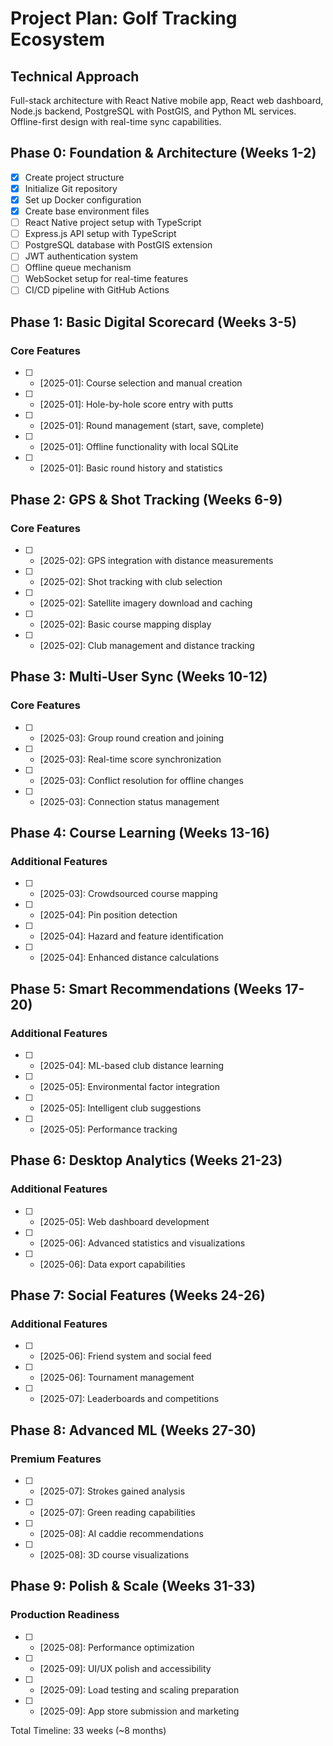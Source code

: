 # Project Plan: Golf Tracking Ecosystem

## Technical Approach
Full-stack architecture with React Native mobile app, React web dashboard, Node.js backend, PostgreSQL with PostGIS, and Python ML services. Offline-first design with real-time sync capabilities.

## Phase 0: Foundation & Architecture (Weeks 1-2)
- [x] Create project structure
- [x] Initialize Git repository  
- [x] Set up Docker configuration
- [x] Create base environment files
- [ ] React Native project setup with TypeScript
- [ ] Express.js API setup with TypeScript
- [ ] PostgreSQL database with PostGIS extension
- [ ] JWT authentication system
- [ ] Offline queue mechanism
- [ ] WebSocket setup for real-time features
- [ ] CI/CD pipeline with GitHub Actions

## Phase 1: Basic Digital Scorecard (Weeks 3-5)
### Core Features
- [ ] - [2025-01]: Course selection and manual creation
- [ ] - [2025-01]: Hole-by-hole score entry with putts
- [ ] - [2025-01]: Round management (start, save, complete)
- [ ] - [2025-01]: Offline functionality with local SQLite
- [ ] - [2025-01]: Basic round history and statistics

## Phase 2: GPS & Shot Tracking (Weeks 6-9)
### Core Features
- [ ] - [2025-02]: GPS integration with distance measurements
- [ ] - [2025-02]: Shot tracking with club selection
- [ ] - [2025-02]: Satellite imagery download and caching
- [ ] - [2025-02]: Basic course mapping display
- [ ] - [2025-02]: Club management and distance tracking

## Phase 3: Multi-User Sync (Weeks 10-12)
### Core Features
- [ ] - [2025-03]: Group round creation and joining
- [ ] - [2025-03]: Real-time score synchronization
- [ ] - [2025-03]: Conflict resolution for offline changes
- [ ] - [2025-03]: Connection status management

## Phase 4: Course Learning (Weeks 13-16)
### Additional Features  
- [ ] - [2025-03]: Crowdsourced course mapping
- [ ] - [2025-04]: Pin position detection
- [ ] - [2025-04]: Hazard and feature identification
- [ ] - [2025-04]: Enhanced distance calculations

## Phase 5: Smart Recommendations (Weeks 17-20)
### Additional Features
- [ ] - [2025-04]: ML-based club distance learning
- [ ] - [2025-05]: Environmental factor integration
- [ ] - [2025-05]: Intelligent club suggestions
- [ ] - [2025-05]: Performance tracking

## Phase 6: Desktop Analytics (Weeks 21-23)
### Additional Features
- [ ] - [2025-05]: Web dashboard development
- [ ] - [2025-06]: Advanced statistics and visualizations
- [ ] - [2025-06]: Data export capabilities

## Phase 7: Social Features (Weeks 24-26)
### Additional Features
- [ ] - [2025-06]: Friend system and social feed
- [ ] - [2025-06]: Tournament management
- [ ] - [2025-07]: Leaderboards and competitions

## Phase 8: Advanced ML (Weeks 27-30)
### Premium Features
- [ ] - [2025-07]: Strokes gained analysis
- [ ] - [2025-07]: Green reading capabilities
- [ ] - [2025-08]: AI caddie recommendations
- [ ] - [2025-08]: 3D course visualizations

## Phase 9: Polish & Scale (Weeks 31-33)
### Production Readiness
- [ ] - [2025-08]: Performance optimization
- [ ] - [2025-09]: UI/UX polish and accessibility
- [ ] - [2025-09]: Load testing and scaling preparation
- [ ] - [2025-09]: App store submission and marketing

Total Timeline: 33 weeks (~8 months)